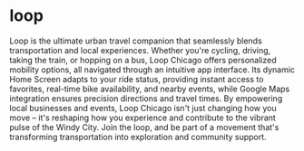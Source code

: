 # loop

Loop is the ultimate urban travel companion that seamlessly blends transportation and local experiences. Whether you're cycling, driving, taking the train, or hopping on a bus, Loop Chicago offers personalized mobility options, all navigated through an intuitive app interface. Its dynamic Home Screen adapts to your ride status, providing instant access to favorites, real-time bike availability, and nearby events, while Google Maps integration ensures precision directions and travel times. By empowering local businesses and events, Loop Chicago isn't just changing how you move – it's reshaping how you experience and contribute to the vibrant pulse of the Windy City. Join the loop, and be part of a movement that's transforming transportation into exploration and community support.
